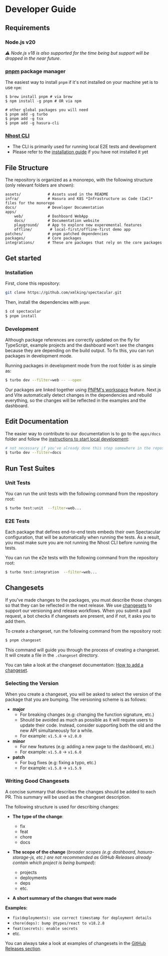 # Developer Guide

## Requirements

### Node.js v20

_⚠️ Node.js v18 is also supported for the time being but support will be dropped in the near future_.

### [pnpm](https://pnpm.io/) package manager

The easiest way to install `pnpm` if it's not installed on your machine yet is to use `npm`:

```shell
$ brew install pnpm # via brew
$ npm install -g pnpm # OR via npm

# other global packages you will need
$ pnpm add -g turbo
$ pnpm add -g tsx
$ pnpm add -g hasura-cli
```

### [Nhost CLI](https://docs.nhost.io/cli)

- The CLI is primarily used for running local E2E tests and development
- Please refer to the [installation guide](https://docs.nhost.io/get-started/cli-workflow/install-cli) if you have not installed it yet

## File Structure

The repository is organized as a monorepo, with the following structure (only relevant folders are shown):

```
assets/            # Assets used in the README
infra/             # Hasura and K8S *Infrastructure as Code (IaC)* files for the monorepo
docs/              # Developer Documentation
apps/
	web/           # Dashboard WebApp
	docs/          # Documentation website
	playground/    # App to explore new experemental features
	offline/        # local-first/offline-first demo app
patches/           # pnpm patched dependencies
packages/          # Core packages
integrations/      # These are packages that rely on the core packages
```

## Get started

### Installation

First, clone this repository:

```sh
git clone https://github.com/xmlking/spectacular.git
```

Then, install the dependencies with `pnpm`:

```sh
$ cd spectacular
$ pnpm install
```

### Development

Although package references are correctly updated on the fly for TypeScript, example projects and the dashboard won't see the changes because they are depending on the build output. To fix this, you can run packages in development mode.

Running packages in development mode from the root folder is as simple as:

```sh
$ turbo dev --filter=web -- --open
```

Our packages are linked together using [PNPM's workspace](https://pnpm.io/workspaces) feature. Next.js and Vite automatically detect changes in the dependencies and rebuild everything, so the changes will be reflected in the examples and the dashboard.

## Edit Documentation

The easier way to contribute to our documentation is to go to the `apps/docs` folder and follow the [instructions to start local development](https://github.com/xmlking/spectacular/blob/main/apps/docs/README.md):

```sh
# not necessary if you've already done this step somewhere in the repository
$ turbo dev --filter=docs
```

## Run Test Suites

### Unit Tests

You can run the unit tests with the following command from the repository root:

```sh
$ turbo test:unit  --filter=web...
```

### E2E Tests

Each package that defines end-to-end tests embeds their own Spectacular configuration, that will be automatically when running the tests. As a result, you must make sure you are not running the Nhost CLI before running the tests.

You can run the e2e tests with the following command from the repository root:

```sh
$ turbo test:integration  --filter=web...
```

## Changesets

If you've made changes to the packages, you must describe those changes so that they can be reflected in the next release.
We use [changesets](https://github.com/changesets/changesets) to support our versioning and release workflows. When you submit a pull request, a bot checks if changesets are present, and if not, it asks you to add them.

To create a changeset, run the following command from the repository root:

```sh
$ pnpm changeset
```

This command will guide you through the process of creating a changeset. It will create a file in the `.changeset` directory.

You can take a look at the changeset documentation: [How to add a changeset](https://github.com/changesets/changesets/blob/main/docs/adding-a-changeset.md).

### Selecting the Version

When you create a changeset, you will be asked to select the version of the package that you are bumping. The versioning scheme is as follows:

- **major**
  - For breaking changes (e.g: changing the function signature, etc.)
  - Should be avoided as much as possible as it will require users to update their code. Instead, consider supporting both the old and the new API simultaneously for a while.
  - For example: `v1.5.8` -> `v2.0.0`
- **minor**
  - For new features (e.g: adding a new page to the dashboard, etc.)
  - For example: `v1.5.8` -> `v1.6.0`
- **patch**
  - For bug fixes (e.g: fixing a typo, etc.)
  - For example: `v1.5.8` -> `v1.5.9`

### Writing Good Changesets

A concise summary that describes the changes should be added to each PR. This summary will be used as the changeset description.

The following structure is used for describing changes:

- **The type of the change**:

  - fix
  - feat
  - chore
  - docs

- **The scope of the change** (_broader scopes (e.g: dashboard, hasura-storage-js, etc.) are not recommended as GitHub Releases already contain which project is being bumped_):

  - projects
  - deployments
  - deps
  - etc.

- **A short summary of the changes that were made**

**Examples:**

- `fix(deployments): use correct timestamp for deployment details`
- `chore(deps): bump @types/react to v18.2.8`
- `feat(secrets): enable secrets`
- etc.

You can always take a look at examples of changesets in the [GitHub Releases section](https://github.com/xmlking/spectacular/releases).
